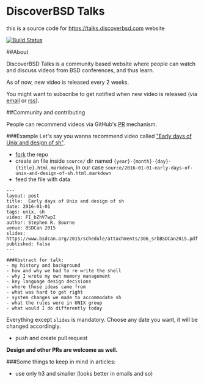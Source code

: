 # DiscoverBSD Talks
this is a source code for https://talks.discoverbsd.com website

 [![Build Status](https://travis-ci.org/DiscoverBSD/talks.svg)](https://travis-ci.org/DiscoverBSD/talks)

##About

DiscoverBSD Talks is a community based website where people can watch and discuss videos from BSD conferences, and thus learn.

As of now, new video is released every 2 weeks.

You might want to subscribe to get notified when new video is released (via [email](http://eepurl.com/bHOOKz) or [rss](https://talks.discoverbsd.com/feed.xml)).

##Community and contributing

People can recommend videos via GitHub's [PR](https://help.github.com/articles/using-pull-requests/) mechanism.  


###Example
Let's say you wanna recommend video called ["Early days of Unix and design of sh"](https://www.youtube.com/watch?v=FI_bZhV7wpI).

* [fork](https://github.com/DiscoverBSD/talks#fork-destination-box) the repo
* create an file inside `source/` dir named `{year}-{month}-{day}-{title}.html.markdown`, in our case `source/2016-01-01-early-days-of-unix-and-design-of-sh.html.markdown`
* feed the file with data
```
---
layout: post
title:  Early days of Unix and design of sh
date: 2016-01-01
tags: unix, sh
video: FI_bZhV7wpI
author: Stephen R. Bourne
venue: BSDCan 2015
slides: https://www.bsdcan.org/2015/schedule/attachments/306_srbBSDCan2015.pdf
published: false
---

###Abstract for talk:
- my history and background
- how and why we had to re write the shell
- why I wrote my own memory management
- key language design decisions
- where those ideas came from
- what was hard to get right
- system changes we made to accommodate sh
- what the rules were in UNIX group
- what would I do differently today
```
Everything except `slides` is mandatory. Choose any date you want, it will be changed accordingly.

* push and create pull request

**Design and other PRs are welcome as well.**

###Some things to keep in mind in articles:
*  use only h3 and smaller (looks better in emails and so)
